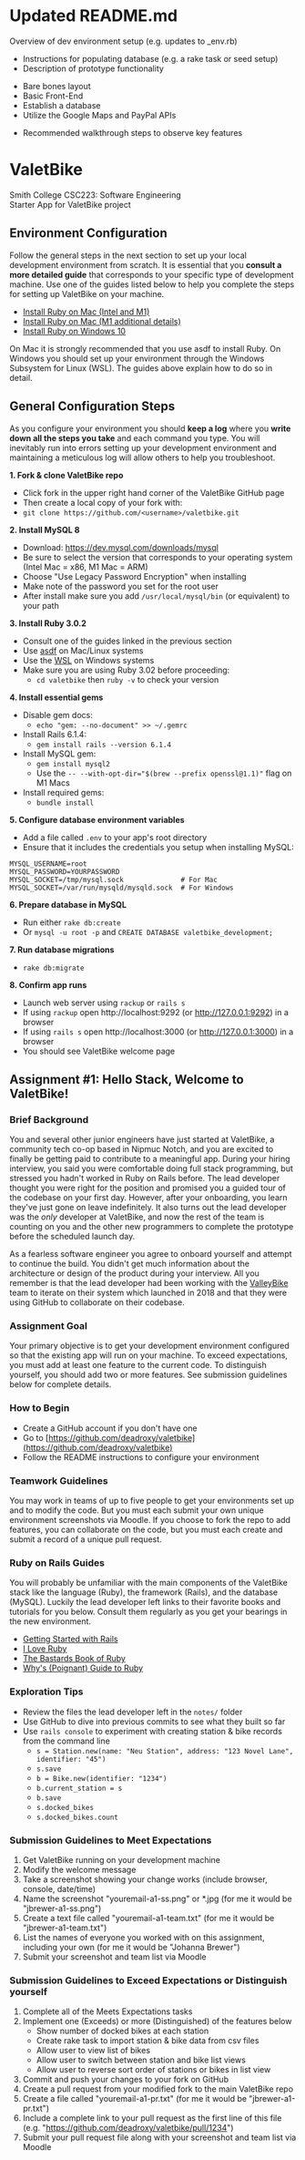 # Updated README.md

Overview of dev environment setup (e.g. updates to _env.rb)
- Instructions for populating database (e.g. a rake task or seed setup)
- Description of prototype functionality
 * Bare bones layout
 * Basic Front-End
 * Establish a database
 * Utilize the Google Maps and PayPal APIs
- Recommended walkthrough steps to observe key features


# ValetBike

Smith College CSC223: Software Engineering\
Starter App for ValetBike project

## Environment Configuration
Follow the general steps in the next section to set up your local development environment from scratch. It is essential that you **consult a more detailed guide** that corresponds to your specific type of development machine. Use one of the guides listed below to help you complete the steps for setting up ValetBike on your machine.

* [Install Ruby on Mac (Intel and M1)](https://mac.install.guide/ruby/index.html)
* [Install Ruby on Mac (M1 additional details)](https://github.com/deadroxy/valetbike/blob/master/notes/dev-enviro.md)
* [Install Ruby on Windows 10](https://gorails.com/setup/windows/10)

On Mac it is strongly recommended that you use asdf to install Ruby. On Windows you should set up your environment through the Windows Subsystem for Linux (WSL). The guides above explain how to do so in detail.

## General Configuration Steps

As you configure your environment you should **keep a log** where you **write down all the steps you take** and each command you type. You will inevitably run into errors setting up your development environment and maintaining a meticulous log will allow others to help you troubleshoot. 
 
**1. Fork & clone ValetBike repo**
* Click fork in the upper right hand corner of the ValetBike GitHub page
* Then create a local copy of your fork with:
* `git clone https://github.com/<username>/valetbike.git`

**2. Install MySQL 8**
* Download: https://dev.mysql.com/downloads/mysql
* Be sure to select the version that corresponds to your operating system (Intel Mac = x86, M1 Mac = ARM)
* Choose "Use Legacy Password Encryption" when installing
* Make note of the password you set for the root user
* After install make sure you add `/usr/local/mysql/bin` (or equivalent) to your path

**3. Install Ruby 3.0.2**
* Consult one of the guides linked in the previous section
* Use [asdf](https://asdf-vm.com/guide/getting-started.html) on Mac/Linux systems
* Use the [WSL](https://docs.microsoft.com/en-us/windows/wsl) on Windows systems
* Make sure you are using Ruby 3.02 before proceeding:
  * `cd valetbike` then `ruby -v` to check your version

**4. Install essential gems**
* Disable gem docs:
  * `echo "gem: --no-document" >> ~/.gemrc`
* Install Rails 6.1.4:
  * `gem install rails --version 6.1.4`
* Install MySQL gem:
  * `gem install mysql2`
  * Use the `-- --with-opt-dir="$(brew --prefix openssl@1.1)"` flag on M1 Macs
* Install required gems:
  * `bundle install`

**5. Configure database environment variables**
* Add a file called `.env` to your app's root directory
* Ensure that it includes the credentials you setup when installing MySQL:

```shell
MYSQL_USERNAME=root
MYSQL_PASSWORD=YOURPASSWORD
MYSQL_SOCKET=/tmp/mysql.sock              # For Mac
MYSQL_SOCKET=/var/run/mysqld/mysqld.sock  # For Windows
```

**6. Prepare database in MySQL**
* Run either `rake db:create`
* Or `mysql -u root -p` and `CREATE DATABASE valetbike_development;`

**7. Run database migrations**
* `rake db:migrate`

**8. Confirm app runs**
* Launch web server using `rackup` or `rails s`
* If using `rackup` open http://localhost:9292 (or http://127.0.0.1:9292) in a browser
* If using `rails s` open http://localhost:3000 (or http://127.0.0.1:3000) in a browser
* You should see ValetBike welcome page
  

## Assignment #1: Hello Stack, Welcome to ValetBike!

### Brief Background
You and several other junior engineers have just started at ValetBike, a community tech co-op based in Nipmuc Notch, and you are excited to finally be getting paid to contribute to a meaningful app. During your hiring interview, you said you were comfortable doing full stack programming, but stressed you hadn't worked in Ruby on Rails before. The lead developer thought you were right for the position and promised you a guided tour of the codebase on your first day. However, after your onboarding, you learn they've just gone on leave indefinitely. It also turns out the lead developer was the *only* developer at ValetBike, and now the rest of the team is counting on you and the other new programmers to complete the prototype before the scheduled launch day.

As a fearless software engineer you agree to onboard yourself and attempt to continue the build. You didn't get much information about the architecture or design of the product during your interview. All you remember is that the lead developer had been working with the [ValleyBike](https://valleybike.org) team to iterate on their system which launched in 2018 and that they were using GitHub to collaborate on their codebase.

### Assignment Goal
Your primary objective is to get your development environment configured so that the existing app will run on your machine. To exceed expectations, you must add at least one feature to the current code. To distinguish yourself, you should add two or more features. See submission guidelines below for complete details.

### How to Begin
* Create a GitHub account if you don't have one
* Go to [https://github.com/deadroxy/valetbike](https://github.com/deadroxy/valetbike)
* Follow the README instructions to configure your environment

### Teamwork Guidelines
You may work in teams of up to five people to get your environments set up and to modify the code. But you must each submit your own unique environment screenshots via Moodle. If you choose to fork the repo to add features, you can collaborate on the code, but you must each create and submit a record of a unique pull request.

### Ruby on Rails Guides
You will probably be unfamiliar with the main components of the ValetBike stack like the language (Ruby), the framework (Rails), and the database (MySQL). Luckily the lead developer left links to their favorite books and tutorials for you below. Consult them regularly as you get your bearings in the new environment.

* [Getting Started with Rails](https://guides.rubyonrails.org/getting_started.html)
* [I Love Ruby](https://i-love-ruby.gitlab.io/)
* [The Bastards Book of Ruby](http://ruby.bastardsbook.com/)
* [Why's (Poignant) Guide to Ruby](https://poignant.guide/)

### Exploration Tips
* Review the files the lead developer left in the `notes/` folder
* Use GitHub to dive into previous commits to see what they built so far
* Use `rails console` to experiment with creating station & bike records from the command line
  - `s = Station.new(name: "Neu Station", address: "123 Novel Lane", identifier: "45")`
  - `s.save`
  - `b = Bike.new(identifier: "1234")`
  - `b.current_station = s`
  - `b.save`
  - `s.docked_bikes`
  - `s.docked_bikes.count`

### Submission Guidelines to Meet Expectations
1. Get ValetBike running on your development machine
2. Modify the welcome message
3. Take a screenshot showing your change works (include browser, console, date/time)
4. Name the screenshot "youremail-a1-ss.png" or *.jpg (for me it would be "jbrewer-a1-ss.png")
5. Create a text file called "youremail-a1-team.txt" (for me it would be "jbrewer-a1-team.txt")
6. List the names of everyone you worked with on this assignment, including your own (for me it would be "Johanna Brewer")
7. Submit your screenshot and team list via Moodle

### Submission Guidelines to Exceed Expectations or Distinguish yourself
1. Complete all of the Meets Expectations tasks
2. Implement one (Exceeds) or more (Distinguished) of the features below
   - Show number of docked bikes at each station
   - Create rake task to import station & bike data from csv files
   - Allow user to view list of bikes
   - Allow user to switch between station and bike list views
   - Allow user to reverse sort order of stations or bikes in list view
3. Commit and push your changes to your fork on GitHub
4. Create a pull request from your modified fork to the main ValetBike repo
5. Create a file called "youremail-a1-pr.txt" (for me it would be "jbrewer-a1-pr.txt")
6. Include a complete link to your pull request as the first line of this file (e.g. "https://github.com/deadroxy/valetbike/pull/1234")
7. Submit your pull request file along with your screenshot and team list via Moodle
